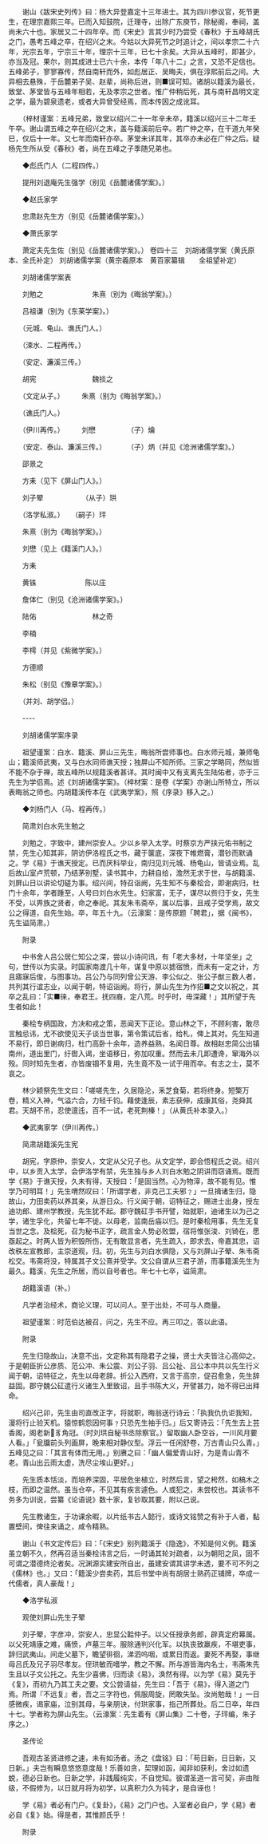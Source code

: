 <!-- { "loadSidebar": true } -->
　　谢山《跋宋史列传》曰：杨大异登嘉定十三年进士。其为四川参议官，死节更生，在理宗嘉熙三年。已而入知鼓院，迁理寺，出除广东庾节，除秘阁，奉祠，盖尚未六十也。家居又二十四年卒。而《宋史》言其少时乃尝受《春秋》于五峰胡氏之门，愚考五峰之卒，在绍兴之末。今姑以大异死节之时追计之，间以孝宗二十六年，光宗五年，宁宗三十年，理宗十三年，已七十余矣。大异从五峰时，即甚少，亦当及冠。果尔，则其成进士已六十余，本传「年八十二」之言，又恐不足信也。五峰弟子，寥寥寡传，然自南轩而外，如彪居正、吴晦夫，俱在淳熙前后之间。大异相去悬殊，于岳麓弟子吴、赵辈，尚称后进，则■误可知。诸胡以籍溪为最长，致堂、茅堂皆与五峰年相若，无及孝宗之世者。惟广仲稍后死，其与南轩昌明文定之学，最为碧泉遗老，或者大异曾受经焉，而本传因之成讹耳。

　　（梓材谨案：五峰兄弟，致堂以绍兴二十一年辛未卒，籍溪以绍兴三十二年壬午卒。谢山谓五峰之卒在绍兴之末，盖与籍溪前后卒。若广仲之卒，在干道九年癸巳，仅后十一年。又七年而南轩亦卒。茅堂未详其年，其卒亦未必在广仲之后。疑杨先生所从受《春秋》者，尚在五峰之子季随兄弟也。

　　◆彪氏门人（二程四传。）

　　提刑刘退庵先生强学（别见《岳麓诸儒学案》。）

　　◆赵氏家学

　　忠肃赵先生方（别见《岳麓诸儒学案》。）

　　◆萧氏家学

　　萧定夫先生佐（别见《岳麓诸儒学案》。）
 卷四十三　刘胡诸儒学案（黄氏原本、全氏补定）
刘胡诸儒学案（黄宗羲原本　黄百家纂辑　　全祖望补定）

　　刘胡诸儒学案表

　　刘勉之　　　　　　　朱熹（别为《晦翁学案》。）

　　吕祖谦（别为《东莱学案》。）

　　（元城、龟山、谯氏门人。）

　　（涑水、二程再传。）

　　（安定、濂溪三传。）

　　胡宪　　　　　　　　魏掞之

　　（文定从子。）　　　朱熹（别为《晦翁学案》。）

　　（谯氏门人。）

　　（伊川再传。）　　　刘懋　　　　　（子）爚

　　（安定、泰山、濂溪三传。）　　　　（子）炳（并见《沧洲诸儒学案》。）

　　邵景之

　　方耒（见下《屏山门人》。）

　　刘子翚　　　　　　（从子）珙

　　（洛学私淑。）　　（嗣子）玶　

　　朱熹（别为《晦翁学案》。）

　　刘懋（见上《籍溪门人》。）

　　方耒

　　黄铢　　　　　　　陈以庄

　　詹体仁（别见《沧洲诸儒学案》。）

　　陆佑　　　　　　　　林之奇

　　李楠

　　李樗（并见《紫微学案》。）

　　方德顺

　　朱松（别见《豫章学案》。）

　　（并刘、胡学侣。）

　　----

　　刘胡诸儒学案序录

　　祖望谨案：白水、籍溪、屏山三先生，晦翁所尝师事也。白水师元城，兼师龟山；籍溪师武夷，又与白水同师谯天授；独屏山不知所师。三家之学略同，然似皆不能不杂于禅，故五峰所以规籍溪者甚详。其时闽中又有支离先生陆佑者，亦于三先生为学侣焉。述《刘胡诸儒学案》。（梓材案：是卷《学案》亦谢山所特立，所以表晦翁之师也。内胡籍溪传本在《武夷学案》，照《序录》移入之。）

　　◆刘杨门人（马、程再传。）

　　简肃刘白水先生勉之

　　刘勉之，字致中，建州崇安人。少以乡举入太学。时蔡京方严挟元佑书制之禁，先生心知其非，阴访伊洛程氏之书，藏于箧底，深夜下帷燃膏，潜钞而默诵之。学《易》于谯天授定。已而厌科举业，南归见刘元城、杨龟山，皆请业焉。乱后故山室卢荒顿，乃结茅别墅，读书其中，力耕自给，澹然无求于世，与胡籍溪、刘屏山日以讲论切磋为事。绍兴间，特召诣阙，先生知不与秦桧合，即谢病归，杜门十余年，学者踵至，人号曰刘白水先生。妇家富，无子，谋尽以赀归于女，先生不受，以畀族之贤者，命之奉祀。其友朱韦斋卒，属以后事，且戒子受学焉，故文公之得道，自先生始。卒，年五十九。（云濠案：是传原题「聘君」，据《闽书》，先生谥简肃。）

　　附录

　　中书舍人吕公居仁知公之深，尝以小诗问讯，有「老大多材，十年坚坐」之句，世传以为实录。时国家南渡几十年，谋复中原以摅宿愤，而未有一定之计，方且寤寐后俊，与图事功。吕公乃与同列曾公天游、李公似之、张公子猷三数人者，共列其行谊志业，以闻于朝，特诏诣阙。将行，屏山先生为作招■之文以祝之，其卒之乱曰：「实■徕，奉君王。抚四裔，定八荒。时乎时，毋深藏！」其所望于先生者如此！

　　秦桧专柄国政，方决和戎之策，恶闻天下正论。意山林之下，不顾利害，敢尽言触忌讳，尤不欲使见天子谈当世事，第令策试后省，给札，俾上其对。先生知道不易行，即日谢病归，杜门高卧十余年，造养益熟，名闻日尊。故相赵忠简公出镇南州，道出里门，纡辔入谒，坐语移日，弥加叹重。然而去未几即遭谗，窜海外以殁。同时知先生者，亦皆废锢不复用，先生竟不及一试于用而卒。有志之士，莫不哀之。

　　林少颖祭先生文曰：「嗟嗟先生，久居隐沦，釆芝食菊，若将终身。短檠万卷，精义入神，气溢六合，力轻千钧。藉使逢辰，素志获伸，成康其俗，尧舜其君。天胡不吊，忍使邅迍，百不一试，老死荆榛！」（从黄氏补本录入。）

　　◆武夷家学（伊川再传。）

　　简肃胡籍溪先生宪

　　胡宪，字原仲，崇安人，文定从父兄子也。从文定学，即会悟程氏之说。绍兴中，以乡贡入太学，会伊洛学有禁，先生独与乡人刘白水勉之阴讲而窃诵焉。既而学《易》于谯天授，久未有得，天授曰：「是固当然。心为物滓，故不能有见。惟学乃可明耳！」先生喟然叹曰：「所谓学者，非克己工夫邪﹖」一旦揖诸生归，隐故山，力田卖药以养其亲，从游日众。行义闻于朝，诏特征之，赐进士出身，授左迪功郎、建州学教授，先生犹不起。郡守魏矼手书开譬，始就职，迪诸生以为己之学，诸生孚化，共留七年不徙。以母老，监南岳庙以归。是时秦桧用事，先生无复当世之念。及桧死，召为秘书正字，疏言金人势必败盟，宿将惟张浚、刘锜在，愿亟起之。时两人皆为积毁所伤，无有敢显言者，先生疏入，即求去，帝嘉其忠，诏改秩左宣教郎，主崇道观，归。初，先生与刘白水俱隐，又与刘屏山子翚、朱韦斋松交。韦斋将没，特属其子文公熹并受学。文公自谓从三君子游，而事籍溪先生为最久。籍溪，先生之所居，而以自号者也。年七十七卒，谥简肃。

　　胡籍溪语（补。）

　　凡学者治经术，商论义理，可以问人。至于出处，不可与人商量。

　　祖望谨案：时范伯达被召，问之，先生不应。再三叩之，答以此语。

　　附录

　　先生归隐故山，决意不出，文定称其有隐君子之操，贤士大夫皆注心高仰之。于是朝臣折公彦质、范公冲、朱公震、刘公子羽、吕公祉、吕公本中共以先生行义闻于朝，诏特征之，先生以母老辞。折公入西府，又言于高宗，促召愈急，先生辞益固。郡守魏公矼遣行义诸生入里致诏，且手书陈大义，开譬甚力，始不得已出拜命。

　　绍兴己卯，先生由司直改正字，将就职，晦翁送行诗云：「执我仇仇讵我知，漫将行止验天机。猿惊鹤怨因何事﹖只恐先生袖手归。」后又寄诗云：「先生去上芸香阁，阁老新豸角冠。（时刘珙自秘书丞除察官。）留取幽人卧空谷，一川风月要人看。」「瓮牖前头列画屏，晚来相对静仪型。浮云一任闲舒卷，万古青山只么青。」五峰见之曰：「其言有体而无用。」别赓之曰：「幽人偏爱青山好，为是青山青不老。青山出云雨太虚，洗尽尘埃山更好。」

　　先生质本恬淡，而培养深固，平居危坐植立，时然后言，望之枵然，如槁木之枝，而即之温然。虽当仓卒，不见其有疾言遽色。人或犯之，未尝校也。其读书不务多为训说，尝纂《论语说》数十家，复钞取其要，附以己说。

　　先生教诸生，于功课余暇，以片纸书古人懿行，或诗文铭赞之有补于人者，黏置壁间，俾往来诵之，咸令精熟。

　　谢山《书文定传后》曰：「《宋史》别列籍溪于《隐逸》，不知是何义例。籍溪虽立朝不久，然再召适当秦桧讳言之后，一时诵其轮对疏者，以为朝阳之凤，固不可谓之潜德终沦者矣。况渊源实建安所自出，虽建安谓其讲学未透，要不可不列之《儒林》也。」又曰：「籍溪少尝卖药，其后书堂中尚有胡居士熟药正铺牌，卒成一代儒者，真人豪哉！」

　　◆洛学私淑

　　观使刘屏山先生子翚

　　刘子翚，字彦冲，崇安人，忠显公韐仲子。以父任授承务郎，辟真定府幕属。以父死靖康之难，痛愤，卢墓三年。服除通判兴化军。以执丧致羸疾，不堪吏事，辞归武夷山。间走父墓下，瞻望徘徊，涕泗呜咽，或累日而返。妻死不再娶，事继母吕氏及兄子羽尽孝友。侄珙敏而嗜学，教之不懈。所与游皆海内名士，韦斋朱先生且以子文公托之。先生少喜佛，归而读《易》，涣然有得。以为学《易》莫先于《复》，而初九乃其工夫之要。文公尝请益，先生曰：「吾于《易》，得入道之门焉。所谓『不远复』者，吾之三字符也，佩服周旋，罔敢失坠。汝尚勉哉！」一日感微疾，谒家庙，泣别其母，与亲朋诀，付珙家事，指己所葬处。后二日卒，年四十七。学者称为屏山先生。（云濠案：先生着有《屏山集》二十卷，子玶编，朱子序之。）

　　圣传论

　　吾观古圣贤进修之速，未有如汤者。汤之《盘铭》曰：「苟日新，日日新，又日新。」夫岂有瞬息悠悠意度哉！乐善如贪，契理如函，闻非如获利，舍过如遗蜕，德必日新也。日新之学，非践履纯实，不自觉知。彼谓圣道一言可契，非由陛级，不假修为，以日就月将为初学，以真积力久为钝才，是自诬也！

　　学《易》者必有门户。《复卦》，《易》之门户也。入室者必自户，学《易》者必自《复》始。得是者，其惟颜氏乎！

　　附录

